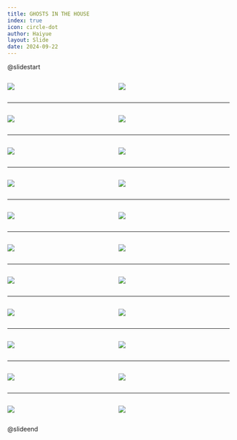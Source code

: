 ```yaml
---
title: GHOSTS IN THE HOUSE
index: true
icon: circle-dot
author: Haiyue
layout: Slide
date: 2024-09-22
---
```

 
@slidestart

<div style="display:flex">
<div style="flex:1">

![](https://raw.githubusercontent.com/yclord/reading/refs/heads/master/english/Level-S/GHOSTS%20IN%20THE%20HOUSE/001.webp)
</div>
<div style="flex:1">

![](https://raw.githubusercontent.com/yclord/reading/refs/heads/master/english/Level-S/GHOSTS%20IN%20THE%20HOUSE/002.webp)
</div>
</div>

---

<div style="display:flex">
<div style="flex:1">

![](https://raw.githubusercontent.com/yclord/reading/refs/heads/master/english/Level-S/GHOSTS%20IN%20THE%20HOUSE/003.webp)
</div>
<div style="flex:1">

![](https://raw.githubusercontent.com/yclord/reading/refs/heads/master/english/Level-S/GHOSTS%20IN%20THE%20HOUSE/004.webp)
</div>
</div>

---

<div style="display:flex">
<div style="flex:1">

![](https://raw.githubusercontent.com/yclord/reading/refs/heads/master/english/Level-S/GHOSTS%20IN%20THE%20HOUSE/005.webp)
</div>
<div style="flex:1">

![](https://raw.githubusercontent.com/yclord/reading/refs/heads/master/english/Level-S/GHOSTS%20IN%20THE%20HOUSE/006.webp)
</div>
</div>

---

<div style="display:flex">
<div style="flex:1">

![](https://raw.githubusercontent.com/yclord/reading/refs/heads/master/english/Level-S/GHOSTS%20IN%20THE%20HOUSE/007.webp)
</div>
<div style="flex:1">

![](https://raw.githubusercontent.com/yclord/reading/refs/heads/master/english/Level-S/GHOSTS%20IN%20THE%20HOUSE/008.webp)
</div>
</div>

---

<div style="display:flex">
<div style="flex:1">

![](https://raw.githubusercontent.com/yclord/reading/refs/heads/master/english/Level-S/GHOSTS%20IN%20THE%20HOUSE/009.webp)
</div>
<div style="flex:1">

![](https://raw.githubusercontent.com/yclord/reading/refs/heads/master/english/Level-S/GHOSTS%20IN%20THE%20HOUSE/010.webp)
</div>
</div>

---

<div style="display:flex">
<div style="flex:1">

![](https://raw.githubusercontent.com/yclord/reading/refs/heads/master/english/Level-S/GHOSTS%20IN%20THE%20HOUSE/011.webp)
</div>
<div style="flex:1">

![](https://raw.githubusercontent.com/yclord/reading/refs/heads/master/english/Level-S/GHOSTS%20IN%20THE%20HOUSE/012.webp)
</div>
</div>

---

<div style="display:flex">
<div style="flex:1">

![](https://raw.githubusercontent.com/yclord/reading/refs/heads/master/english/Level-S/GHOSTS%20IN%20THE%20HOUSE/013.webp)
</div>
<div style="flex:1">

![](https://raw.githubusercontent.com/yclord/reading/refs/heads/master/english/Level-S/GHOSTS%20IN%20THE%20HOUSE/014.webp)
</div>
</div>

---

<div style="display:flex">
<div style="flex:1">

![](https://raw.githubusercontent.com/yclord/reading/refs/heads/master/english/Level-S/GHOSTS%20IN%20THE%20HOUSE/015.webp)
</div>
<div style="flex:1">

![](https://raw.githubusercontent.com/yclord/reading/refs/heads/master/english/Level-S/GHOSTS%20IN%20THE%20HOUSE/016.webp)
</div>
</div>

---

<div style="display:flex">
<div style="flex:1">

![](https://raw.githubusercontent.com/yclord/reading/refs/heads/master/english/Level-S/GHOSTS%20IN%20THE%20HOUSE/017.webp)
</div>
<div style="flex:1">

![](https://raw.githubusercontent.com/yclord/reading/refs/heads/master/english/Level-S/GHOSTS%20IN%20THE%20HOUSE/018.webp)
</div>
</div>

---

<div style="display:flex">
<div style="flex:1">

![](https://raw.githubusercontent.com/yclord/reading/refs/heads/master/english/Level-S/GHOSTS%20IN%20THE%20HOUSE/019.webp)
</div>
<div style="flex:1">

![](https://raw.githubusercontent.com/yclord/reading/refs/heads/master/english/Level-S/GHOSTS%20IN%20THE%20HOUSE/020.webp)
</div>
</div>

---

<div style="display:flex">
<div style="flex:1">

![](https://raw.githubusercontent.com/yclord/reading/refs/heads/master/english/Level-S/GHOSTS%20IN%20THE%20HOUSE/021.webp)
</div>
<div style="flex:1">

![](https://raw.githubusercontent.com/yclord/reading/refs/heads/master/english/Level-S/GHOSTS%20IN%20THE%20HOUSE/022.webp)
</div>
</div>

@slideend